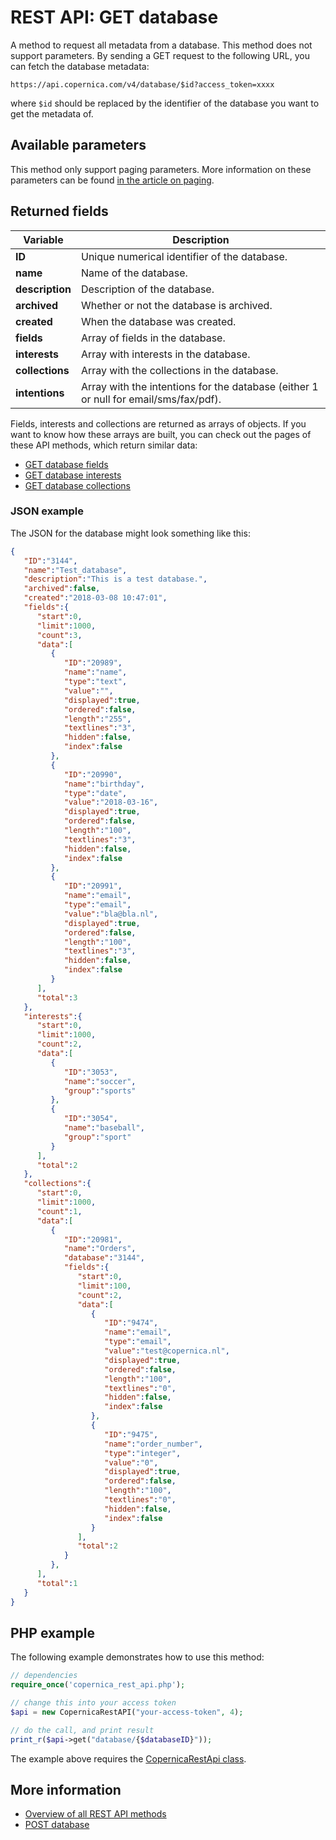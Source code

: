 # REST API: GET database

A method to request all metadata from a database. This method does not 
support parameters. By sending a GET request to the following URL, 
you can fetch the database metadata:

`https://api.copernica.com/v4/database/$id?access_token=xxxx`

where `$id` should be replaced by the identifier of the database you want 
to get the metadata of.

## Available parameters

This method only support paging parameters. More information on these 
parameters can be found [in the article on paging](./rest-paging.md).

## Returned fields

| Variable          | Description                                                                           |
|-------------------|---------------------------------------------------------------------------------------|
| **ID**            | Unique numerical identifier of the database.                                          |
| **name**          | Name of the database.                                                                 |
| **description**   | Description of the database.                                                          |
| **archived**      | Whether or not the database is archived.                                              |
| **created**       | When the database was created.                                                        |
| **fields**        | Array of fields in the database.                                                      |
| **interests**     | Array with interests in the database.                                                 |
| **collections**   | Array with the collections in the database.                                           |
| **intentions**    | Array with the intentions for the database (either 1 or null for email/sms/fax/pdf).  |

Fields, interests and collections are returned as arrays of objects. 
If you want to know how these arrays are built, you can check out 
the pages of these API methods, which return similar data:

- [GET database fields](rest-get-database-fields)
- [GET database interests](rest-get-database-interests)
- [GET database collections](rest-get-database-collections)

### JSON example

The JSON for the database might look something like this:

```json
{  
   "ID":"3144",
   "name":"Test_database",
   "description":"This is a test database.",
   "archived":false,
   "created":"2018-03-08 10:47:01",
   "fields":{  
      "start":0,
      "limit":1000,
      "count":3,
      "data":[  
         {  
            "ID":"20989",
            "name":"name",
            "type":"text",
            "value":"",
            "displayed":true,
            "ordered":false,
            "length":"255",
            "textlines":"3",
            "hidden":false,
            "index":false
         },
         {  
            "ID":"20990",
            "name":"birthday",
            "type":"date",
            "value":"2018-03-16",
            "displayed":true,
            "ordered":false,
            "length":"100",
            "textlines":"3",
            "hidden":false,
            "index":false
         },
         {  
            "ID":"20991",
            "name":"email",
            "type":"email",
            "value":"bla@bla.nl",
            "displayed":true,
            "ordered":false,
            "length":"100",
            "textlines":"3",
            "hidden":false,
            "index":false
         }
      ],
      "total":3
   },
   "interests":{  
      "start":0,
      "limit":1000,
      "count":2,
      "data":[  
         {  
            "ID":"3053",
            "name":"soccer",
            "group":"sports"
         },
         {  
            "ID":"3054",
            "name":"baseball",
            "group":"sport"
         }
      ],
      "total":2
   },
   "collections":{  
      "start":0,
      "limit":1000,
      "count":1,
      "data":[  
         {  
            "ID":"20981",
            "name":"Orders",
            "database":"3144",
            "fields":{  
               "start":0,
               "limit":100,
               "count":2,
               "data":[  
                  {  
                     "ID":"9474",
                     "name":"email",
                     "type":"email",
                     "value":"test@copernica.nl",
                     "displayed":true,
                     "ordered":false,
                     "length":"100",
                     "textlines":"0",
                     "hidden":false,
                     "index":false
                  },
                  {  
                     "ID":"9475",
                     "name":"order_number",
                     "type":"integer",
                     "value":"0",
                     "displayed":true,
                     "ordered":false,
                     "length":"100",
                     "textlines":"0",
                     "hidden":false,
                     "index":false
                  }
               ],
               "total":2
            }
         },
      ],
      "total":1
   }
}
```

## PHP example

The following example demonstrates how to use this method:

```php
// dependencies
require_once('copernica_rest_api.php');

// change this into your access token
$api = new CopernicaRestAPI("your-access-token", 4);

// do the call, and print result
print_r($api->get("database/{$databaseID}"));
```

The example above requires the [CopernicaRestApi class](rest-php).

## More information

- [Overview of all REST API methods](rest-api)
- [POST database](rest-post-databases)

